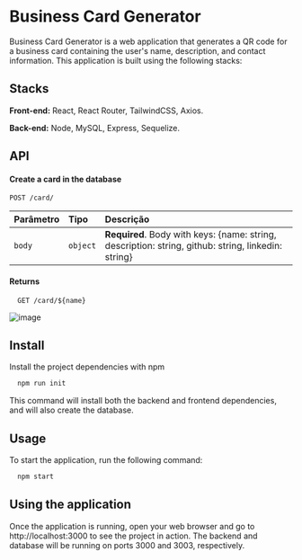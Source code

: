 
# Business Card Generator

Business Card Generator is a web application that generates a QR code for a business card containing the user's name, description, and contact information. This application is built using the following stacks:

## Stacks

**Front-end:** React,  React Router, TailwindCSS, Axios.

**Back-end:** Node, MySQL, Express, Sequelize.


## API

#### Create a card in the database
```http
POST /card/
```

| Parâmetro   | Tipo       | Descrição                           |
| :---------- | :--------- | :---------------------------------- |
| `body` | `object` | **Required**. Body with keys: {name: string, description: string, github: string, linkedin: string} |

#### Returns

```http
  GET /card/${name}
```

![image](https://user-images.githubusercontent.com/53099585/229912144-f2a7f6f8-decf-4bad-a485-f0b47ef64bc1.png)


## Install

Install the project dependencies with npm

```bash
  npm run init
```

This command will install both the backend and frontend dependencies, and will also create the database.

## Usage
To start the application, run the following command:


```bash
  npm start
```

## Using the application

Once the application is running, open your web browser and go to http://localhost:3000 to see the project in action. The backend and database will be running on ports 3000 and 3003, respectively.


